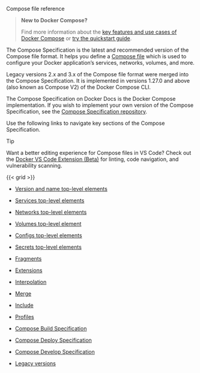 Compose file reference


>**New to Docker Compose?**
>
> Find more information about the [key features and use cases of Docker Compose](/manuals/compose/intro/features-uses.md) or [try the quickstart guide](/manuals/compose/gettingstarted.md).

The Compose Specification is the latest and recommended version of the Compose file format. It helps you define a [Compose file](/manuals/compose/intro/compose-application-model.md) which is used to configure your Docker application’s services, networks, volumes, and more.

Legacy versions 2.x and 3.x of the Compose file format were merged into the Compose Specification. It is implemented in versions 1.27.0 and above (also known as Compose V2) of the Docker Compose CLI.

The Compose Specification on Docker Docs is the Docker Compose implementation. If you wish to implement your own version of the Compose Specification, see the [Compose Specification repository](https://github.com/compose-spec/compose-spec).

Use the following links to navigate key sections of the Compose Specification. 

> [!TIP]
>
> Want a better editing experience for Compose files in VS Code?
> Check out the [Docker VS Code Extension (Beta)](https://marketplace.visualstudio.com/items?itemName=docker.docker) for linting, code navigation, and vulnerability scanning.

{{< grid >}}



- [Version and name top-level elements](https://docs.docker.com/reference/compose-file/version-and-name/)

- [Services top-level elements](https://docs.docker.com/reference/compose-file/services/)

- [Networks top-level elements](https://docs.docker.com/reference/compose-file/networks/)

- [Volumes top-level element](https://docs.docker.com/reference/compose-file/volumes/)

- [Configs top-level elements](https://docs.docker.com/reference/compose-file/configs/)

- [Secrets top-level elements](https://docs.docker.com/reference/compose-file/secrets/)

- [Fragments](https://docs.docker.com/reference/compose-file/fragments/)

- [Extensions](https://docs.docker.com/reference/compose-file/extension/)

- [Interpolation](https://docs.docker.com/reference/compose-file/interpolation/)

- [Merge](https://docs.docker.com/reference/compose-file/merge/)

- [Include](https://docs.docker.com/reference/compose-file/include/)

- [Profiles](https://docs.docker.com/reference/compose-file/profiles/)

- [Compose Build Specification](https://docs.docker.com/reference/compose-file/build/)

- [Compose Deploy Specification](https://docs.docker.com/reference/compose-file/deploy/)

- [Compose Develop Specification](https://docs.docker.com/reference/compose-file/develop/)

- [Legacy versions](https://docs.docker.com/reference/compose-file/legacy-versions/)
